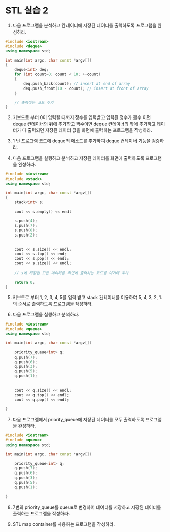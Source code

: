 # STL 실습 2

1. 다음 프로그램을 분석하고 컨테이너에 저장된 데이터를 출력하도록 프로그램을 완성하라.

```c++
#include <iostream>
#include <deque>
using namespace std;

int main(int argc, char const *argv[])
{
    deque<int> deq;
    for (int count=0; count < 10; ++count)
    {
        deq.push_back(count); // insert at end of array
        deq.push_front(10 - count); // insert at front of array
    }

    // 출력하는 코드 추가 
}
```

2. 키보드로 부터 0이 입력될 때까지 정수를 입력받고 입력된 정수가 홀수 이면 deque 컨테이너의 뒤에 추가하고 짝수이면 deque 컨테이너의 앞에 추가하고 데이터가 다 출력되면 저장된 데이터 값을 화면에 출력하는 프로그램을 작성하라.

3. 1 번 프로그램 코드에 deque의 메소드를 추가하여 deque 컨테이너 기능을 검증하라.

4. 다음 프로그램을 실행하고 분석하고 저장된 데이터를 화면에 출력하도록 프로그램을 완성하라. 

```c++
#include <iostream>
#include <stack>
using namespace std;

int main(int argc, char const *argv[])
{
    stack<int> s;

    cout << s.empty() << endl
  
    s.push(4); 
    s.push(7); 
    s.push(8); 
    s.push(2);
 
    
    cout << s.size() << endl;
    cout << s.top() << end;
    cout << s.pop() << endl;
    cout << s.size() << endl;
  
    // s에 저장된 모든 데이터를 화면에 출력하는 코드를 여기에 추가
    
    return 0;
}
```

5. 키보드로 부터 1, 2, 3, 4, 5를 입력 받고 stack 컨테이너를 이용하여 5, 4, 3, 2, 1. 의 순서로 출력하도록 프로그램을 작성하라.

6. 다음 프로그램을 실행하고 분석하라.

```c++
#include <iostream>
#include <queue>
using namespace std;

int main(int argc, char const *argv[])
    
    priority_queue<int> q;
    q.push(7);
    q.push(6);
    q.push(3);
    q.push(5);
    q.push(1);
  
   
    cout << q.size() << endl;
    cout << q.top() << endl;
    cout << q.pop() << endl;
  
}
```

7. 다음 프로그램에서 priority_queue에 저장된 데이터를 모두 출력하도록 프로그램을 완성하라. 
 
```c++
#include <iostream>
#include <queue>
using namespace std;

int main(int argc, char const *argv[])
    
    priority_queue<int> q;
    q.push(7);
    q.push(6);
    q.push(3);
    q.push(5);
    q.push(1);
  
}
```

8. 7번의 priority_queue를  queue로 변경하어 데이터를 저장하고 저장된 데이터를 출력하는 프로그램을 작성하라.

9. STL map container를 사용하는 프로그램을 작성하라. 


 
